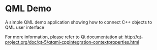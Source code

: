 QML Demo
========

A simple QML demo application showing how to connect C++ objects to QML
user interface

For more information, please refer to Qt documentation at:
http://qt-project.org/doc/qt-5/qtqml-cppintegration-contextproperties.html


